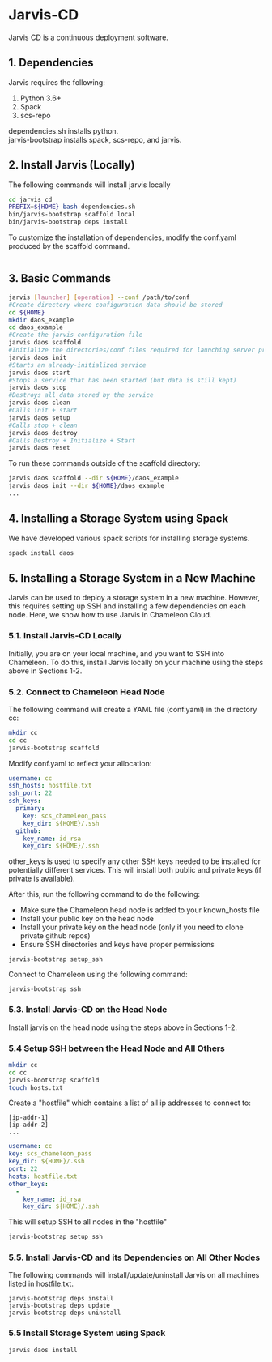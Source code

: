 # Jarvis-CD

Jarvis CD is a continuous deployment software.

## 1. Dependencies

Jarvis requires the following:
1. Python 3.6+
2. Spack
3. scs-repo

dependencies.sh installs python.  
jarvis-bootstrap installs spack, scs-repo, and jarvis. 

## 2. Install Jarvis (Locally)

The following commands will install jarvis locally
```bash
cd jarvis_cd
PREFIX=${HOME} bash dependencies.sh
bin/jarvis-bootstrap scaffold local
bin/jarvis-bootstrap deps install
```

To customize the installation of dependencies, modify the conf.yaml produced by the scaffold command.

```yaml

```

## 3. Basic Commands

```bash
jarvis [launcher] [operation] --conf /path/to/conf
#Create directory where configuration data should be stored
cd ${HOME}
mkdir daos_example
cd daos_example
#Create the jarvis configuration file
jarvis daos scaffold
#Initialize the directories/conf files required for launching server processes
jarvis daos init
#Starts an already-initialized service
jarvis daos start
#Stops a service that has been started (but data is still kept)
jarvis daos stop
#Destroys all data stored by the service
jarvis daos clean
#Calls init + start
jarvis daos setup
#Calls stop + clean
jarvis daos destroy
#Calls Destroy + Initialize + Start
jarvis daos reset
```

To run these commands outside of the scaffold directory:
```bash
jarvis daos scaffold --dir ${HOME}/daos_example
jarvis daos init --dir ${HOME}/daos_example
...
``` 

## 4. Installing a Storage System using Spack

We have developed various spack scripts for installing storage systems.
```bash
spack install daos
```

## 5. Installing a Storage System in a New Machine

Jarvis can be used to deploy a storage system in a new machine.
However, this requires setting up SSH and installing a few dependencies on each node.
Here, we show how to use Jarvis in Chameleon Cloud.

### 5.1. Install Jarvis-CD Locally

Initially, you are on your local machine, and you want to SSH into Chameleon. To do this,
install Jarvis locally on your machine using the steps above in Sections 1-2.

### 5.2. Connect to Chameleon Head Node

The following command will create a YAML file (conf.yaml) in the directory cc:
```bash
mkdir cc
cd cc
jarvis-bootstrap scaffold
```

Modify conf.yaml to reflect your allocation:
```yaml
username: cc
ssh_hosts: hostfile.txt
ssh_port: 22
ssh_keys:
  primary:
    key: scs_chameleon_pass
    key_dir: ${HOME}/.ssh
  github:
    key_name: id_rsa
    key_dir: ${HOME}/.ssh
```
other_keys is used to specify any other SSH keys needed to be installed for potentially different services.
This will install both public and private keys (if private is available).

After this, run the following command to do the following:
* Make sure the Chameleon head node is added to your known_hosts file
* Install your public key on the head node
* Install your private key on the head node (only if you need to clone private github repos)
* Ensure SSH directories and keys have proper permissions
```
jarvis-bootstrap setup_ssh
```

Connect to Chameleon using the following command:
```
jarvis-bootstrap ssh
```

### 5.3. Install Jarvis-CD on the Head Node

Install jarvis on the head node using the steps above in Sections 1-2.

### 5.4 Setup SSH between the Head Node and All Others

```bash
mkdir cc
cd cc
jarvis-bootstrap scaffold
touch hosts.txt
```

Create a "hostfile" which contains a list of all ip addresses to connect to:
```text
[ip-addr-1]
[ip-addr-2]
...
```

```yaml
username: cc
key: scs_chameleon_pass
key_dir: ${HOME}/.ssh
port: 22
hosts: hostfile.txt
other_keys:
  -
    key_name: id_rsa
    key_dir: ${HOME}/.ssh
```

This will setup SSH to all nodes in the "hostfile"
```bash
jarvis-bootstrap setup_ssh
```

### 5.5. Install Jarvis-CD and its Dependencies on All Other Nodes

The following commands will install/update/uninstall Jarvis on all machines listed in hostfile.txt.
```
jarvis-bootstrap deps install
jarvis-bootstrap deps update
jarvis-bootstrap deps uninstall 
```

### 5.5 Install Storage System using Spack

```
jarvis daos install
```